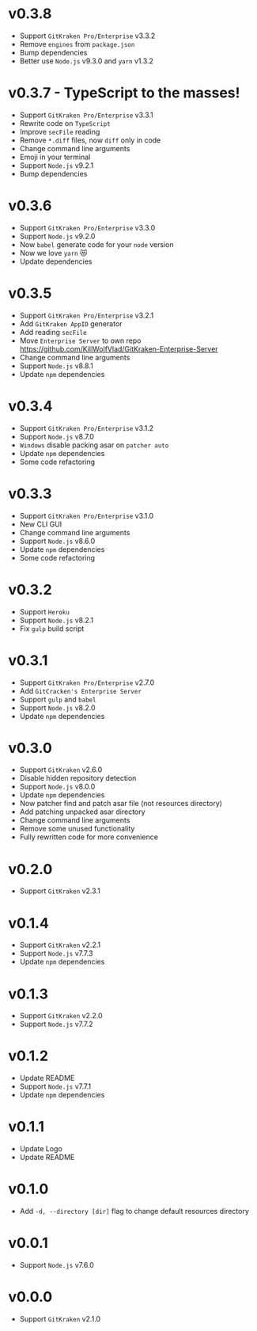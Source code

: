# v0.3.8

- Support `GitKraken Pro/Enterprise` v3.3.2
- Remove `engines` from `package.json`
- Bump dependencies
- Better use `Node.js` v9.3.0 and `yarn` v1.3.2

# v0.3.7 - TypeScript to the masses!

- Support `GitKraken Pro/Enterprise` v3.3.1
- Rewrite code on `TypeScript`
- Improve `secFile` reading
- Remove `*.diff` files, now `diff` only in code
- Change command line arguments
- Emoji in your terminal
- Support `Node.js` v9.2.1
- Bump dependencies

# v0.3.6

- Support `GitKraken Pro/Enterprise` v3.3.0
- Support `Node.js` v9.2.0
- Now `babel` generate code for your `node` version
- Now we love `yarn` :heart_eyes_cat:
- Update dependencies

# v0.3.5

- Support `GitKraken Pro/Enterprise` v3.2.1
- Add `GitKraken AppID` generator
- Add reading `secFile`
- Move `Enterprise Server` to own repo https://github.com/KillWolfVlad/GitKraken-Enterprise-Server
- Change command line arguments
- Support `Node.js` v8.8.1
- Update `npm` dependencies

# v0.3.4

- Support `GitKraken Pro/Enterprise` v3.1.2
- Support `Node.js` v8.7.0
- `Windows` disable packing asar on `patcher auto`
- Update `npm` dependencies
- Some code refactoring

# v0.3.3

- Support `GitKraken Pro/Enterprise` v3.1.0
- New CLI GUI
- Change command line arguments
- Support `Node.js` v8.6.0
- Update `npm` dependencies
- Some code refactoring

# v0.3.2

- Support `Heroku`
- Support `Node.js` v8.2.1
- Fix `gulp` build script

# v0.3.1

- Support `GitKraken Pro/Enterprise` v2.7.0
- Add `GitCracken's Enterprise Server`
- Support `gulp` and `babel`
- Support `Node.js` v8.2.0
- Update `npm` dependencies

# v0.3.0

- Support `GitKraken` v2.6.0
- Disable hidden repository detection
- Support `Node.js` v8.0.0
- Update `npm` dependencies
- Now patcher find and patch asar file (not resources directory)
- Add patching unpacked asar directory
- Change command line arguments
- Remove some unused functionality
- Fully rewritten code for more convenience

# v0.2.0

- Support `GitKraken` v2.3.1

# v0.1.4

- Support `GitKraken` v2.2.1
- Support `Node.js` v7.7.3
- Update `npm` dependencies

# v0.1.3

- Support `GitKraken` v2.2.0
- Support `Node.js` v7.7.2

# v0.1.2

- Update README
- Support `Node.js` v7.7.1
- Update `npm` dependencies

# v0.1.1

- Update Logo
- Update README

# v0.1.0

- Add `-d, --directory [dir]` flag to change default resources directory

# v0.0.1

- Support `Node.js` v7.6.0

# v0.0.0

- Support `GitKraken` v2.1.0
